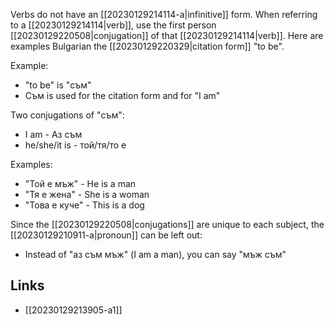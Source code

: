 Verbs do not have an [[20230129214114-a|infinitive]] form. When referring to a [[20230129214114|verb]], use the first person [[20230129220508|conjugation]] of that [[20230129214114|verb]]. Here are examples Bulgarian the [[20230129220329|citation form]] "to be".

Example:
- "to be" is "съм"
- Съм is used for the citation form and for "I am"

Two conjugations of "съм":
- I am - Аз съм
- he/she/it is - той/тя/то е

Examples:
- "Той е мъж" - He is a man
- "Тя е жена" - She is a woman
- "Това е куче" - This is a dog

Since the [[20230129220508|conjugations]] are unique to each subject, the [[20230129210911-a|pronoun]] can be left out:
- Instead of "аз съм мъж" (I am a man), you can say "мъж съм"

## Links
- [[20230129213905-a1]]